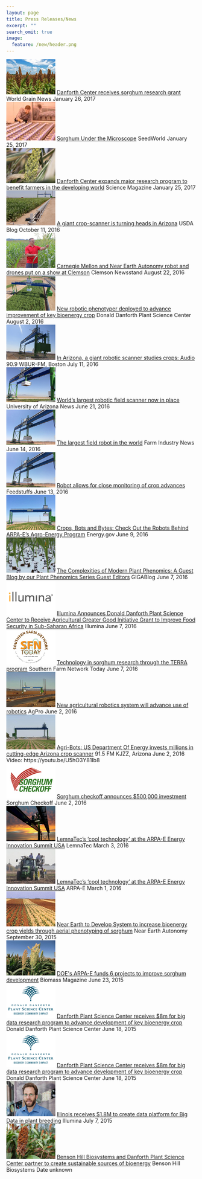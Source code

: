 ```yaml
---
layout: page
title: Press Releases/News
excerpt: ""
search_omit: true
image:
  feature: /new/header.png
---
```


<div class="press">
<span class="pr-image"><img src="/images/press/danforth center receives.jpg"></span>
<span class="pr-title"><a href="http://www.world-grain.com/articles/news_home/World_Grain_News/2017/01/Danforth_Center_receives_sorgh.aspx?ID=%7B35690C36-9A96-4C33-9614-4F8161461E0D%7D&cck=1" target="_blank">Danforth Center receives sorghum research grant</a></span>
<span class="pr-pub">World Grain News</span>
<span class="pr-date">January 26, 2017</span>
</div>


<div class="press">
<span class="pr-image"><img src="/images/press/todd_mockler_pheno.jpg"></span>
<span class="pr-title"><a href="http://seedworld.com/sorghum-under-the-microscope/" target="_blank">Sorghum Under the Microscope</a></span>
<span class="pr-pub">SeedWorld</span>
<span class="pr-date">January 25, 2017</span>
</div>

<div class="press">
<span class="pr-image"><img src="/images/press/danforth center expands.jpg"></span>
<span class="pr-title"><a href="https://scienmag.com/danforth-center-expands-major-research-program-to-benefit-farmers-in-the-developing-world/" target="_blank">Danforth Center expands major research program to benefit farmers in the developing world</a></span>
<span class="pr-pub">Science Magazine</span>
<span class="pr-date">January 25, 2017</span>
</div>

<div class="press">
<span class="pr-image"><img src="/images/press/a giant.jpg"></span>
<span class="pr-title"><a href="http://blogs.usda.gov/2016/10/11/a-giant-crop-scanner-is-turning-heads-in-arizona/" target="_blank">A giant crop-scanner is turning heads in Arizona</a></span>
<span class="pr-pub">USDA Blog</span>
<span class="pr-date">October 11, 2016</span>


<div class="press">
<span class="pr-image"><img src="/images/press/Carnegie Mellon.jpg"></span>
<span class="pr-title"><a href="http://newsstand.clemson.edu/mediarelations/carnegie-mellon-and-near-earth-autonomy-robots-and-drones-put-on-a-show-at-clemson/" target="_blank">Carnegie Mellon and Near Earth Autonomy robot and drones put on a show at Clemson</a></span>
<span class="pr-pub">Clemson Newsstand</span>
<span class="pr-date">August 22, 2016</span>
</div>
    
<div class="press">
<span class="pr-image"><img src="/images/press/new robotic.jpg"></span>
<span class="pr-title">
<a href="https://www.danforthcenter.org/news-media/roots-shoots-blog/blog-item/new-robotic-phenotyper-deployed-to-advance-improvement-of-key-bioenergy-crop " target="_blank">New robotic phenotyper deployed to advance improvement of key bioenergy crop</a></span>
<span class="pr-pub">Donald Danforth Plant Science Center</span>
<span class="pr-date">August 2, 2016</span>
</div>


<div class="press">
<span class="pr-image"><img src="/images/press/in arizona.jpg"></span>
<span class="pr-title"><a href="http://www.wbur.org/hereandnow/2016/07/11/robotic-scanner-crops " target="_blank">In Arizona, a giant robotic scanner studies crops: Audio</a></span>
<span class="pr-pub">90.9 WBUR-FM, Boston</span>
<span class="pr-date">July 11, 2016</span>
</div>

<div class="press">
<span class="pr-image"><img src="/images/press/world's largest.jpg"></span>
<span class="pr-title"><a href="https://uanews.arizona.edu/story/world-s-largest-robotic-field-scanner-now-place" target="_blank">World’s largest robotic field scanner now in place</a></span>
<span class="pr-pub">University of Arizona News</span>
<span class="pr-date">June 21, 2016</span>
</div>

<div class="press">
<span class="pr-image"><img src="/images/press/farm industry.jpg"></span>
<span class="pr-title"><a href="http://www.farmindustrynews.com/blog/largest-field-robot-world" target="_blank">The largest field robot in the world</a></span>
<span class="pr-pub">Farm Industry News</span>
<span class="pr-date">June 14, 2016</span>
</div>

<div class="press">
<span class="pr-image"><img src="/images/press/feedstuffs.jpg"></span>
<span class="pr-title"><a href="http://www.feedstuffs.com/story-robot-allows-close-monitoring-crop-advances-45-142571" target="_blank">Robot allows for close monitoring of crop advances</a></span>
<span class="pr-pub">Feedstuffs</span>
<span class="pr-date">June 13, 2016</span>
</div>
    
<div class="press">
<span class="pr-image"><img src="/images/press/energy.gov.jpg"></span>
<span class="pr-title"><a href="https://www.energy.gov/articles/crops-bots-and-bytes-check-out-robots-behind-arpa-e-s-agro-energy-program" target="_blank">Crops, Bots and Bytes: Check Out the Robots Behind ARPA-E’s Agro-Energy Program</a></span>
<span class="pr-pub">Energy.gov</span>
<span class="pr-date">June 9, 2016</span>
</div>
    
<div class="press">
<span class="pr-image"><img src="/images/press/giga.jpg"></span>
<span class="pr-title"><a href="http://gigasciencejournal.com/blog/complexities-modern-plant-phenomics-guest-blog-plant-phenomics-series-guest-editors/" target="_blank">The Complexities of Modern Plant Phenomics: A Guest Blog by our Plant Phenomics Series Guest Editors</a></span>
<span class="pr-pub">GIGABlog</span>
<span class="pr-date">June 7, 2016</span>
</div>

<div class="press">
<span class="pr-image"><img src="/images/press/illumina.png"></span>
<span class="pr-title"><a href="https://www.illumina.com/company/news-center/press-releases/press-release-details.html?newsid=2175593" target="_blank">Illumina Announces Donald Danforth Plant Science Center to Receive Agricultural Greater Good Initiative Grant to Improve Food Security in Sub-Saharan Africa</a></span>
<span class="pr-pub">Illumina</span>
<span class="pr-date">June 7, 2016</span>
</div>
    
<div class="press">
<span class="pr-image"><img src="/images/press/technology.jpg"></span>
<span class="pr-title"><a href="http://sfntoday.com/technology-in-sorghum-research-through-the-terra-program/" target="_blank">Technology in sorghum research through the TERRA program</a></span>
<span class="pr-pub">Southern Farm Network Today</span>
<span class="pr-date">June 7, 2016</span>
</div>

<div class="press">
<span class="pr-image"><img src="/images/press/agpro.jpg"></span>
<span class="pr-title"><a href="http://www.agprofessional.com/news/new-agricultural-robotics-system-will-advance-use-robotics" target="_blank">New agricultural robotics system will advance use of robotics</a></span>
<span class="pr-pub">AgPro</span>
<span class="pr-date">June 2, 2016</span>
</div>

<div class="press">
<span class="pr-image"><img src="/images/press/agri bots.jpg"></span>
<span class="pr-title"><a href="http://science.kjzz.org/content/314124/agri-bots-us-department-energy-invests-millions-cutting-edge-arizona-crop-scanner" target="_blank">Agri-Bots: US Department Of Energy invests millions in cutting-edge Arizona crop scanner</a></span>
<span class="pr-pub">91.5 FM KJZZ, Arizona</span>
<span class="pr-date">June 2, 2016</span>
</div>
Video: https://youtu.be/U5hO3Y81Ib8
    
<div class="press">
<span class="pr-image"><img src="/images/press/sorghum checkoff.jpg"></span>
<span class="pr-title"><a href="http://www.sorghumcheckoff.com/news-and-media/newsroom/2016/06/02/sorghum-checkoff-announces-$500000-investment/ " target="_blank">Sorghum checkoff announces $500,000 investment</a></span>
<span class="pr-pub">Sorghum Checkoff</span>
<span class="pr-date">June 2, 2016</span>
</div>

<div class="press">
<span class="pr-image"><img src="/images/press/lemnatec.jpg"></span>
<span class="pr-title"><a href="http://www.lemnatec.com/news/press/lemnatecs-cool-technology-at-the-arpa-e-energy-innovation-summit-usa/" target="_blank">LemnaTec’s ‘cool technology’ at the ARPA-E Energy Innovation Summit USA</a></span>
<span class="pr-pub">LemnaTec</span>
<span class="pr-date">March 3, 2016</span>
</div>

<div class="press">
<span class="pr-image"><img src="/images/press/arpae.jpg"></span>
<span class="pr-title"><a href="https://arpa-e.energy.gov/?q=video-awardee-profile/terra-building-new-communities-advanced-biofuels" target="_blank">LemnaTec’s ‘cool technology’ at the ARPA-E Energy Innovation Summit USA</a></span>
<span class="pr-pub">ARPA-E</span>
<span class="pr-date">March 1, 2016</span>
</div>

<div class="press">
<span class="pr-image"><img src="/images/press/near.jpg"></span>
<span class="pr-title"><a href="http://www.nearearth.aero/september-30-2015.html " target="_blank">Near Earth to Develop System to increase bioenergy crop yields through aerial phenotyping of sorghum</a></span>
<span class="pr-pub">Near Earth Autonomy</span>
<span class="pr-date">September 30, 2015</span>
</div>

<div class="press">
<span class="pr-image"><img src="/images/press/doe's.jpg"></span>
<span class="pr-title"><a href="http://biomassmagazine.com/articles/12091/does-arpa-e-funds-6-projects-to-improve-sorghum-development" target="_blank">DOE's ARPA-E funds 6 projects to improve sorghum development</a></span>
<span class="pr-pub">Biomass Magazine</span>
<span class="pr-date">June 23, 2015</span>
</div>
    
<div class="press">
<span class="pr-image"><img src="/images/press/Danforth plant science.jpg"></span>
<span class="pr-title"><a href="https://www.danforthcenter.org/news-media/news-releases/news-item/danforth-plant-science-center-receives-grant-for-research-program-to-advance-development-of-key-bioenergy-crop" target="_blank">Danforth Plant Science Center receives $8m for big data research program to advance development of key bioenergy crop</a></span>
<span class="pr-pub">Donald Danforth Plant Science Center</span>
<span class="pr-date">June 18, 2015</span>
</div>

<div class="press">
<span class="pr-image"><img src="/images/press/Danforth plant science.jpg"></span>
<span class="pr-title"><a href="https://www.danforthcenter.org/news-media/news-releases/news-item/danforth-plant-science-center-receives-grant-for-research-program-to-advance-development-of-key-bioenergy-crop" target="_blank">Danforth Plant Science Center receives $8m for big data research program to advance development of key bioenergy crop</a></span>
<span class="pr-pub">Donald Danforth Plant Science Center</span>
<span class="pr-date">June 18, 2015</span>
</div>

<div class="press">
<span class="pr-image"><img src="/images/press/igb.jpg"></span>
<span class="pr-title"><a href="https://www.igb.illinois.edu/article/illinois-receives-18m-create-data-platform-big-data-plant-breeding" target="_blank">Illinois receives $1.8M to create data platform for Big Data in plant breeding</a></span>
<span class="pr-pub">Illumina</span>
<span class="pr-date">July 7, 2015</span>
</div>

<div class="press">
<span class="pr-image"><img src="/images/press/benson.jpg"></span>
<span class="pr-title"><a href="http://bensonhillbio.com/benson-hill-biosystems-danforth-plant-science-center-partner-create-sustainable-sources-bioenergy/" target="_blank">Benson Hill Biosystems and Danforth Plant Science Center partner to create sustainable sources of bioenergy</a></span>
<span class="pr-pub">Benson Hill Biosystems</span>
<span class="pr-date">Date unknown</span>
</div>

<div class="press">
<span class="pr-title">
</span>
<span class="pr-pub">
</span>
<span class="pr-date">
</span>
</div>
